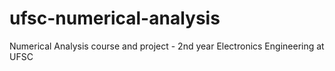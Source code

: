 # ufsc-numerical-analysis
Numerical Analysis course and project - 2nd year Electronics Engineering at UFSC
